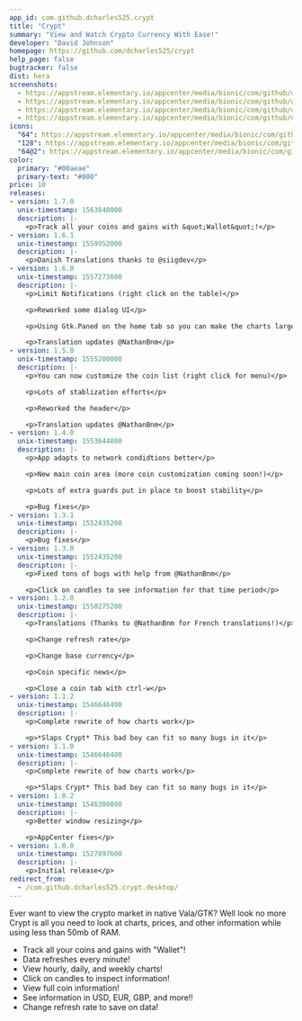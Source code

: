 ```yaml
---
app_id: com.github.dcharles525.crypt
title: "Crypt"
summary: "View and Watch Crypto Currency With Ease!"
developer: "David Johnson"
homepage: https://github.com/dcharles525/crypt
help_page: false
bugtracker: false
dist: hera
screenshots:
  - https://appstream.elementary.io/appcenter/media/bionic/com/github/dcharles525.crypt/18D9AD1DE4A5BF753A2B220DA2D686B1/screenshots/image-1_orig.png
  - https://appstream.elementary.io/appcenter/media/bionic/com/github/dcharles525.crypt/18D9AD1DE4A5BF753A2B220DA2D686B1/screenshots/image-2_orig.png
  - https://appstream.elementary.io/appcenter/media/bionic/com/github/dcharles525.crypt/18D9AD1DE4A5BF753A2B220DA2D686B1/screenshots/image-3_orig.png
  - https://appstream.elementary.io/appcenter/media/bionic/com/github/dcharles525.crypt/18D9AD1DE4A5BF753A2B220DA2D686B1/screenshots/image-4_orig.png
icons:
  "64": https://appstream.elementary.io/appcenter/media/bionic/com/github/dcharles525.crypt/18D9AD1DE4A5BF753A2B220DA2D686B1/icons/64x64/com.github.dcharles525.crypt_com.github.dcharles525.crypt.png
  "128": https://appstream.elementary.io/appcenter/media/bionic/com/github/dcharles525.crypt/18D9AD1DE4A5BF753A2B220DA2D686B1/icons/128x128/com.github.dcharles525.crypt_com.github.dcharles525.crypt.png
  "64@2": https://appstream.elementary.io/appcenter/media/bionic/com/github/dcharles525.crypt/18D9AD1DE4A5BF753A2B220DA2D686B1/icons/64x64@2/com.github.dcharles525.crypt_com.github.dcharles525.crypt.png
color:
  primary: "#00aeae"
  primary-text: "#000"
price: 10
releases:
- version: 1.7.0
  unix-timestamp: 1563840000
  description: |-
    <p>Track all your coins and gains with &quot;Wallet&quot;!</p>
- version: 1.6.1
  unix-timestamp: 1559952000
  description: |-
    <p>Danish Translations thanks to @siigdev</p>
- version: 1.6.0
  unix-timestamp: 1557273600
  description: |-
    <p>Limit Notifications (right click on the table)</p>

    <p>Reworked some dialog UI</p>

    <p>Using Gtk.Paned on the home tab so you can make the charts larger</p>

    <p>Translation updates @NathanBnm</p>
- version: 1.5.0
  unix-timestamp: 1555200000
  description: |-
    <p>You can now customize the coin list (right click for menu)</p>

    <p>Lots of stablization efforts</p>

    <p>Reworked the header</p>

    <p>Translation updates @NathanBnm</p>
- version: 1.4.0
  unix-timestamp: 1553644800
  description: |-
    <p>App adapts to network condidtions better</p>

    <p>New main coin area (more coin customization coming soon!)</p>

    <p>Lots of extra guards put in place to boost stability</p>

    <p>Bug fixes</p>
- version: 1.3.1
  unix-timestamp: 1552435200
  description: |-
    <p>Bug fixes</p>
- version: 1.3.0
  unix-timestamp: 1552435200
  description: |-
    <p>Fixed tons of bugs with help from @NathanBnm</p>

    <p>Click on candles to see information for that time period</p>
- version: 1.2.0
  unix-timestamp: 1550275200
  description: |-
    <p>Translations (Thanks to @NathanBnm for French translations!)</p>

    <p>Change refresh rate</p>

    <p>Change base currency</p>

    <p>Coin specific news</p>

    <p>Close a coin tab with ctrl-w</p>
- version: 1.1.2
  unix-timestamp: 1546646400
  description: |-
    <p>Complete rewrite of how charts work</p>

    <p>*Slaps Crypt* This bad boy can fit so many bugs in it</p>
- version: 1.1.0
  unix-timestamp: 1546646400
  description: |-
    <p>Complete rewrite of how charts work</p>

    <p>*Slaps Crypt* This bad boy can fit so many bugs in it</p>
- version: 1.0.2
  unix-timestamp: 1546300800
  description: |-
    <p>Better window resizing</p>

    <p>AppCenter fixes</p>
- version: 1.0.0
  unix-timestamp: 1527897600
  description: |-
    <p>Initial release</p>
redirect_from:
  - /com.github.dcharles525.crypt.desktop/
---
```


<p>Ever want to view the crypto market in native Vala/GTK? Well look no more Crypt is all you need to look at charts, prices, and other information while using less than 50mb of RAM.</p>
<ul>
  <li>Track all your coins and gains with &quot;Wallet&quot;!</li>
  <li>Data refreshes every minute!</li>
  <li>View hourly, daily, and weekly charts!</li>
  <li>Click on candles to inspect information!</li>
  <li>View full coin information!</li>
  <li>See information in USD, EUR, GBP, and more!!</li>
  <li>Change refresh rate to save on data!</li>
</ul>